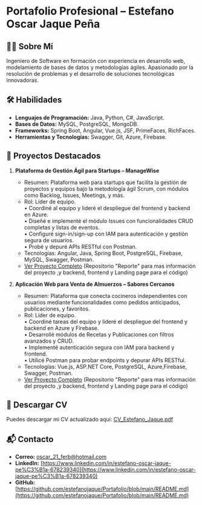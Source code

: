 # Portafolio Profesional – Estefano Oscar Jaque Peña  

## 👨‍💻 Sobre Mí  
Ingeniero de Software en formación con experiencia en desarrollo web, modelamiento de bases de datos y metodologías ágiles. Apasionado por la resolución de problemas y el desarrollo de soluciones tecnológicas innovadoras.

## 🛠 Habilidades  
- **Lenguajes de Programación:** Java, Python, C#, JavaScript.  
- **Bases de Datos:** MySQL, PostgreSQL, MongoDB.  
- **Frameworks:** Spring Boot, Angular, Vue.js, JSF, PrimeFaces, RichFaces.  
- **Herramientas y Tecnologías:** Swagger, Git, Azure, Firebase.  

## 🌟 Proyectos Destacados  
1. **Plataforma de Gestión Ágil para Startups – ManageWise**    
   - Resumen: Plataforma web para startups que facilita la gestión de proyectos y equipos bajo la metodología ágil Scrum, con módulos como Backlog, Issues, Meetings, y más.
   - Rol: Líder de equipo.  
         •	Coordiné al equipo y lideré el despliegue del frontend y backend en Azure.  
         •	Diseñé e implementé el módulo Issues con funcionalidades CRUD completas y listas de eventos.  
         •	Configuré sign-in/sign-up con IAM para autenticación y gestión segura de usuarios.  
         •	Probé y depuré APIs RESTful con Postman.   
   - Tecnologías: Angular, Java, Spring Boot, PostgreSQL, Firebase, MySQL, Swagger, Postman.
   - [Ver Proyecto Completo](https://github.com/Horizon-ManageWise)   (Repositorio "Reporte" para mas información del proyecto ,y backend, frontend y Landing page para el código)

2. **Aplicación Web para Venta de Almuerzos – Sabores Cercanos**  
   - Resumen: Plataforma que conecta cocineros independientes con usuarios mediante funcionalidades como pedidos anticipados, publicaciones, y favoritos.
   - Rol: Líder de equipo.   
      •	Coordiné tareas del equipo y lideré el despliegue del frontend y backend en Azure y Firebase.  
      •	Desarrollé módulos de Recetas y Publicaciones con filtros avanzados y CRUD.  
      •	Implementé autenticación segura con IAM para backend y frontend.  
      •	Utilicé Postman para probar endpoints y depurar APIs RESTful.  
   - Tecnologías: Vue.js, ASP.NET Core, PostgreSQL, Azure,Firebase, Swagger, Postman.  
   - [Ver Proyecto Completo](https://github.com/Rampart-SaboresCercanos)  (Repositorio "Reporte" para mas información del proyecto ,y backend, frontend y Landing page para el código)  

## 📄 Descargar CV  
Puedes descargar mi CV actualizado aquí: [CV_Estefano_Jaque.pdf](https://github.com/tu-usuario/Portfolio/blob/main/CV_Estefano_Jaque.pdf)  

## 📬 Contacto  
- **Correo:** oscar_21_ferb@hotmail.com  
- **LinkedIn:** [https://www.linkedin.com/in/estefano-oscar-jaque-pe%C3%B1a-678239340](https://www.linkedin.com/in/estefano-oscar-jaque-pe%C3%B1a-678239340)  
- **GitHub:** [https://github.com/estefanojaque/Portafolio/blob/main/README.md](https://github.com/estefanojaque/Portafolio/blob/main/README.md)  
